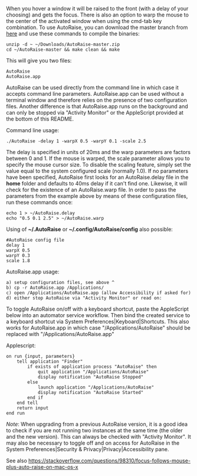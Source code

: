 When you hover a window it will be raised to the front (with a delay of your choosing) and gets the focus. There is also an
option to warp the mouse to the center of the activated window when using the cmd-tab key combination. To use AutoRaise, you
can download the master branch from [here](https://github.com/sbmpost/AutoRaise/archive/refs/heads/master.zip) and use these
commands to compile the binaries:

    unzip -d ~ ~/Downloads/AutoRaise-master.zip
    cd ~/AutoRaise-master && make clean && make

This will give you two files:

    AutoRaise
    AutoRaise.app

AutoRaise can be used directly from the command line in which case it accepts command line parameters. AutoRaise.app can be used
without a terminal window and therefore relies on the presence of two configuration files. Another difference is that AutoRaise.app
runs on the background and can only be stopped via "Activity Monitor" or the AppleScript provided at the bottom of this README.

Command line usage:

    ./AutoRaise -delay 1 -warpX 0.5 -warpY 0.1 -scale 2.5

The delay is specified in units of 20ms and the warp parameters are factors between 0 and 1. If the mouse is warped, the scale
parameter allows you to specify the mouse cursor size. To disable the scaling feature, simply set the value equal to the system
configured scale (normally 1.0). If no parameters have been specified, AutoRaise first looks for an AutoRaise.delay file in the
**home** folder and defaults to 40ms delay if it can't find one. Likewise, it will check for the existence of an AutoRaise.warp
file. In order to pass the parameters from the example above by means of these configuration files, run these commands once:

    echo 1 > ~/AutoRaise.delay
    echo "0.5 0.1 2.5" > ~/AutoRaise.warp

Using of **~/.AutoRaise** or **~/.config/AutoRaise/config** also possible:

    #AutoRaise config file
    delay 1 
    warpX 0.5
    warpY 0.3
    scale 1.8

AutoRaise.app usage:

    a) setup configuration files, see above ^
    b) cp -r AutoRaise.app /Applications/
    c) open /Applications/AutoRaise.app (allow Accessibility if asked for)
    d) either stop AutoRaise via "Activity Monitor" or read on:

To toggle AutoRaise on/off with a keyboard shortcut, paste the AppleScript below into an automator service workflow. Then
bind the created service to a keyboard shortcut via System Preferences|Keyboard|Shortcuts. This also works for AutoRaise.app
in which case "/Applications/AutoRaise" should be replaced with "/Applications/AutoRaise.app"

Applescript:

    on run {input, parameters}
        tell application "Finder"
            if exists of application process "AutoRaise" then
                quit application "/Applications/AutoRaise"
                display notification "AutoRaise Stopped"
            else
                launch application "/Applications/AutoRaise"
                display notification "AutoRaise Started"
            end if
        end tell
        return input
    end run

*Note*: When upgrading from a previous AutoRaise version, it is a good idea to check if you are not running two instances
at the same time (the older and the new version). This can always be checked with "Activity Monitor". It may also be
necessary to toggle off and on access for AutoRaise in the System Preferences|Security & Privacy|Privacy|Accessibility pane. 

See also https://stackoverflow.com/questions/98310/focus-follows-mouse-plus-auto-raise-on-mac-os-x
